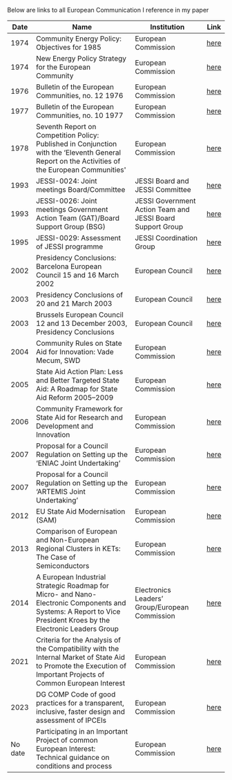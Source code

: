 Below are links to all European Communication I reference in my paper

| Date |	Name	|Institution|	Link|
| ------ | ----- | ------- |------- |
|1974	|Community Energy Policy: Objectives for 1985|	European Commission|[here](/1974a.pdf)|
|1974	|New Energy Policy Strategy for the European Community	|European Commission	|[here](/1974b.pdf)|
|1976	|Bulletin of the European Communities, no. 12 1976	|European Commission	|[here](/1976.pdf)
|1977	|Bulletin of the European Communities, no. 10 1977	|European Commission	|[here](/1977.pdf)
|1978	|Seventh Report on Competition Policy: Published in Conjunction with the ‘Eleventh General Report on the Activities of the European Communities'|European Commission|[here](/1978.pdf)|
|1993	|JESSI-0024: Joint meetings Board/Committee	|JESSI Board and JESSI Committee	|[here](/1993a.pdf)
|1993	|JESSI-0026: Joint meetings Government Action Team (GAT)/Board Support Group (BSG)|	JESSI Government Action Team and JESSI Board Support Group|[here](/1993b.pdf)
|1995	|JESSI-0029: Assessment of JESSI programme|	JESSI Coordination Group	|[here](/1995.pdf)
|2002	|Presidency Conclusions: Barcelona European Council 15 and 16 March 2002|	European Council	|[here](/2002.pdf)
|2003	|Presidency Conclusions of 20 and 21 March 2003|	European Council	|[here](/2003a.pdf)
|2003	|Brussels European Council 12 and 13 December 2003, Presidency Conclusions|	European Council	|[here](/2003b.pdf)
|2004|	Community Rules on State Aid for Innovation: Vade Mecum, SWD|	European Commission	|[here](/2004.pdf)
|2005|	State Aid Action Plan: Less and Better Targeted State Aid: A Roadmap for State Aid Reform 2005–2009|	European Commission	| [here](/2005.pdf)
|2006|	Community Framework for State Aid for Research and Development and Innovation	|European Commission	|[here](/2006.pdf)
|2007|	Proposal for a Council Regulation on Setting up the ‘ENIAC Joint Undertaking’|European Commission	|[here](/2007a.pdf)
|2007|	Proposal for a Council Regulation on Setting up the ‘ARTEMIS Joint Undertaking’	|European Commission	|[here](/2007b.pdf)
|2012	|EU State Aid Modernisation (SAM)|	European Commission	|[here](/2012.pdf)
|2013|	Comparison of European and Non-European Regional Clusters in KETs: The Case of Semiconductors|	European Commission	|[here](/2013.pdf)
|2014	|A European Industrial Strategic Roadmap for Micro- and Nano-Electronic Components and Systems: A Report to Vice President Kroes by the Electronic Leaders Group|Electronics Leaders’ Group/European Commission	|[here](/2014.pdf)
|2021	|Criteria for the Analysis of the Compatibility with the Internal Market of State Aid to Promote the Execution of Important Projects of Common European Interest	|European Commission	|[here](/2021.pdf)
|2023|	DG COMP Code of good practices for a transparent, inclusive, faster design and assessment of IPCEIs	|European Commission	|[here](/2023.pdf)
|No date|	Participating in an Important Project of common European Interest: Technical guidance on conditions and process|European Commission	|[here](/nodate.pdf)
